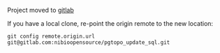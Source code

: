 Project moved to
[gitlab](https://gitlab.com/nibioopensource/pgtopo_update_sql)

If you have a local clone, re-point the origin remote
to the new location:
```
git config remote.origin.url git@gitlab.com:nibioopensource/pgtopo_update_sql.git
```
